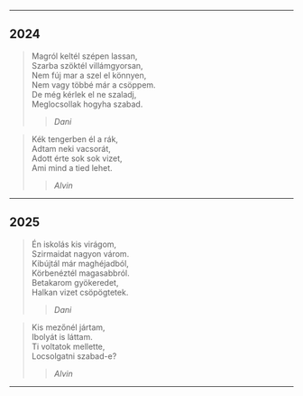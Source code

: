 
---

## 2024

> Magról keltél szépen lassan,  
> Szarba szöktél villámgyorsan,  
> Nem fúj mar a szel el könnyen,  
> Nem vagy többé már a csöppem.  
> De még kérlek el ne szaladj,  
> Meglocsollak hogyha szabad.  
>
>> *Dani*

> Kék tengerben él a rák,  
> Adtam neki vacsorát,  
> Adott érte sok sok vizet,  
> Ami mind a tied lehet.  
> 
>> *Alvin*

---

## 2025

> Én iskolás kis virágom,  
> Szirmaidat nagyon várom.  
> Kibújtál már maghéjadból,  
> Körbenéztél magasabbról.  
> Betakarom gyökeredet,  
> Halkan vizet csöpögtetek.  
>
>> *Dani*

> Kis mezőnél jártam,  
> Ibolyát is láttam.  
> Ti voltatok mellette,  
> Locsolgatni szabad-e?  
>
>> *Alvin*

---
